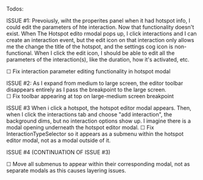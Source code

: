 Todos:

ISSUE #1: 
Prevoiusly, wiht the properites panel when it had hotspot info, I could edit the parameters of hte interaction.  Now that functionality doesn't exist.  When The Hotspot edito rmodal pops up, I click interactions and I can create an interaction event, but the edit icon on that interaction only allows me the change the title of the hotspot, and the settings cog icon is non-functional.  When I click the edit icon, I should be able to edit all the parameters of the interaction(s), like the duration, how it's activated, etc.

  ☐ Fix interaction parameter editing functionality in hotspot modal      

ISSUE #2:
As I expand from medium to large screen, the editor toolbar  disappears entirely as I pass the breakpoint to the large screen.  
  ☐ Fix toolbar appearing at top on large-medium screen breakpoint

ISSUE #3
When i click a hotspot, the hotspot editor modal appears.  Then, when I click the interactions tab and choose "add interaction", the background dims, but no interaction options show up. I imagine there is a modal opening underneath the hotspot editor modal.
  ☐ Fix InteractionTypeSelector so it appears as a submenu within the hotspot editor modal, not as a modal outside of it.

ISSUE #4 (CONTINUATION OF ISSUE #3)

  ☐ Move all submenus to appear within their corresponding modal, not as separate modals as this causes layering issues.